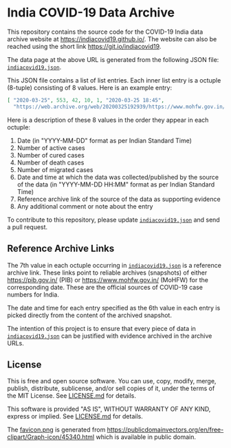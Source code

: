 India COVID-19 Data Archive
===========================

This repository contains the source code for the COVID-19 India data
archive website at <https://indiacovid19.github.io/>. The website can
also be reached using the short link <https://git.io/indiacovid19>.

The data page at the above URL is generated from the following JSON
file: [`indiacovid19.json`][1].

This JSON file contains a list of list entries. Each inner list entry is
a octuple (8-tuple) consisting of 8 values. Here is an example entry:

```json
[ "2020-03-25", 553, 42, 10, 1, "2020-03-25 18:45",
  "https://web.archive.org/web/20200325192939/https://www.mohfw.gov.in/", "" ]
```

Here is a description of these 8 values in the order they appear in each
octuple:

 1. Date (in "YYYY-MM-DD" format as per Indian Standard Time)
 2. Number of active cases
 3. Number of cured cases
 4. Number of death cases
 5. Number of migrated cases
 6. Date and time at which the data was collected/published by the
    source of the data (in "YYYY-MM-DD HH:MM" format as per Indian
    Standard Time)
 7. Reference archive link of the source of the data as supporting
    evidence
 8. Any additional comment or note about the entry

To contribute to this repository, please update [`indiacovid19.json`][1] and
send a pull request.

[1]: indiacovid19.json


Reference Archive Links
-----------------------

The 7th value in each octuple occurring in [`indiacovid19.json`][1] is a
reference archive link. These links point to reliable archives
(snapshots) of either <https://pib.gov.in/> (PIB) or
<https://www.mohfw.gov.in/> (MoHFW) for the corresponding date. These
are the official sources of COVID-19 case numbers for India.

The date and time for each entry specified as the 6th value in each
entry is picked directly from the content of the archived snapshot.

The intention of this project is to ensure that every piece of data in
[`indiacovid19.json`][1] can be justified with evidence archived in the
archive URLs.


License
-------

This is free and open source software. You can use, copy, modify,
merge, publish, distribute, sublicense, and/or sell copies of it,
under the terms of the MIT License. See [LICENSE.md][L] for details.

This software is provided "AS IS", WITHOUT WARRANTY OF ANY KIND,
express or implied. See [LICENSE.md][L] for details.

The [favicon.png](static/favicon.png) is generated from
<https://publicdomainvectors.org/en/free-clipart/Graph-icon/45340.html>
which is available in public domain.

[L]: LICENSE.md
